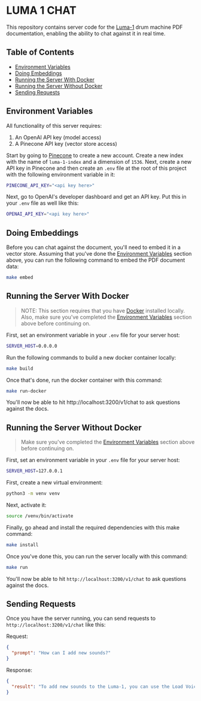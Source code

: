 # LUMA 1 CHAT

This repository contains server code for the [Luma-1](https://github.com/joebritt/luma1) drum machine PDF documentation, enabling the ability to chat against it in real time.

## Table of Contents

- [Environment Variables](#environment-variables)
- [Doing Embeddings](#doing-embeddings)
- [Running the Server With Docker](#running-the-server-with-docker)
- [Running the Server Without Docker](#running-the-server-without-docker)
- [Sending Requests](#sending-requests)

## Environment Variables

All functionality of this server requires:

1. An OpenAI API key (model access)
2. A Pinecone API key (vector store access)

Start by going to [Pinecone](https://app.pinecone.io) to create a new account. Create a new index with the name of `luma-1-index` and a dimension of `1536`. Next, create a new API key in Pinecone and then create an `.env` file at the root of this project with the following environment variable in it:

```bash
PINECONE_API_KEY="<api key here>"
```

Next, go to OpenAI's developer dashboard and get an API key. Put this in your `.env` file as well like this:

```bash
OPENAI_API_KEY="<api key here>"
```

## Doing Embeddings

Before you can chat against the document, you'll need to embed it in a vector store. Assuming that you've done the [Environment Variables](#environment-variables) section above, you can run the following command to embed the PDF document data:

```bash
make embed
```

## Running the Server With Docker

> NOTE: This section requires that you have [Docker](https://www.docker.com/) installed locally. Also, make sure you've completed the [Environment Variables](#environment-variables) section above before continuing on.

First, set an environment variable in your `.env` file for your server host:

```bash
SERVER_HOST=0.0.0.0
```

Run the following commands to build a new docker container locally:

```bash
make build
```

Once that's done, run the docker container with this command:

```bash
make run-docker
```

You'll now be able to hit http://localhost:3200/v1/chat to ask questions against the docs.

## Running the Server Without Docker

> Make sure you've completed the [Environment Variables](#environment-variables) section above before continuing on.

First, set an environment variable in your `.env` file for your server host:

```bash
SERVER_HOST=127.0.0.1
```

First, create a new virtual environment:

```bash
python3 -m venv venv
```

Next, activate it:

```bash
source /venv/bin/activate
```

Finally, go ahead and install the required dependencies with this make command:

```bash
make install
```

Once you've done this, you can run the server locally with this command:

```bash
make run
```

You'll now be able to hit `http://localhost:3200/v1/chat` to ask questions against the docs.

## Sending Requests

Once you have the server running, you can send requests to `http://localhost:3200/v1/chat` like this:

Request:

```json
{
  "prompt": "How can I add new sounds?"
}
```

Response:

```json
{
  "result": "To add new sounds to the Luma-1, you can use the Load Voice Bank command to load downloaded sounds onto the device via its internal SD card or the Luma-1 Web Application. You can put your sample files into specific folders for different drum sounds, ensuring they are in u-law format and no larger than 32KB. You can also build a custom Voice Bank from EPROM and SysEx sounds and save it to the SD card. To load your new Drum Bank, navigate through the menu and select the folder containing your loaded sounds. The Luma-1 will process the new samples and return to normal drum machine operation."
}
```
